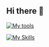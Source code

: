 ## Hi there 👋

[![My tools](https://skillicons.dev/icons?i=bash,git,linux,vscode,kali)](https://skillicons.dev)

[![My Skills](https://skillicons.dev/icons?i=python,c,cpp)](https://skillicons.dev)


<!--
**Stanley1106/stanley1106** is a ✨ _special_ ✨ repository because its `README.md` (this file) appears on your GitHub profile.

Here are some ideas to get you started:

- 🔭 I’m currently working on ...
- 🌱 I’m currently learning ...
- 👯 I’m looking to collaborate on ...
- 🤔 I’m looking for help with ...
- 💬 Ask me about ...
- 📫 How to reach me: ...
- 😄 Pronouns: ...
- ⚡ Fun fact: ...
-->
